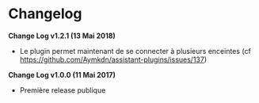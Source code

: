 # Changelog

**Change Log v1.2.1 (13 Mai 2018)**

  - Le plugin permet maintenant de se connecter à plusieurs enceintes (cf https://github.com/Aymkdn/assistant-plugins/issues/137)

**Change Log v1.0.0 (11 Mai 2017)**

  - Première release publique

